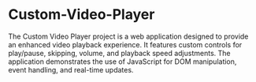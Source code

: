 # Custom-Video-Player
The Custom Video Player project is a web application designed to provide an enhanced video playback experience. It features custom controls for play/pause, skipping, volume, and playback speed adjustments. The application demonstrates the use of JavaScript for DOM manipulation, event handling, and real-time updates.
